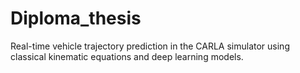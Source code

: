 # Diploma_thesis
Real-time vehicle trajectory prediction in the CARLA simulator using classical kinematic equations and deep learning models.
